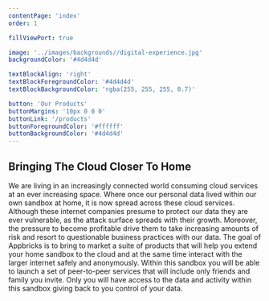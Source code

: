 ```yaml
---
contentPage: 'index'
order: 1

fillViewPort: true

image: '../images/backgrounds//digital-experience.jpg'
backgroundColor: '#4d4d4d'

textBlockAlign: 'right'
textBlockForegroundColor: '#4d4d4d'
textBlockBackgroundColor: 'rgba(255, 255, 255, 0.7)'

button: 'Our Products'
buttonMargins: '10px 0 0 0'
buttonLink: '/products'
buttonForegroundColor: '#ffffff'
buttonBackgroundColor: '#4d4d4d'
---
```


## Bringing The Cloud Closer To Home

We are living in an increasingly connected world consuming cloud services at an ever increasing space. Where once our personal data lived within our own sandbox at home, it is now spread across these cloud services. Although these internet companies presume to protect our data they are ever vulnerable, as the attack surface spreads with their growth. Moreover, the pressure to become profitable drive them to take increasing amounts of risk and resort to questionable business practices with our data. The goal of Appbricks is to bring to market a suite of products that will help you extend your home sandbox to the cloud and at the same time interact with the larger internet safely and anonymously. Within this sandbox you will be able to launch a set of peer-to-peer services that will include only friends and family you invite. Only you will have access to the data and activity within this sandbox giving back to you control of your data.
